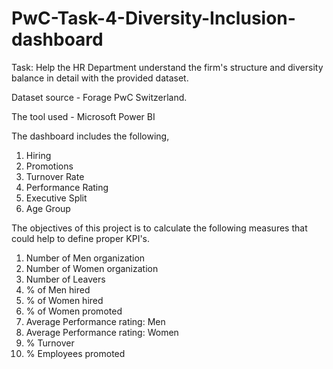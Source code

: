 # PwC-Task-4-Diversity-Inclusion-dashboard
Task: Help the HR Department understand the firm's structure and diversity balance in detail with the provided dataset.

Dataset source - Forage PwC Switzerland.

The tool used - Microsoft Power BI

The dashboard includes the following,
1. Hiring
2. Promotions
3. Turnover Rate
4. Performance Rating
5. Executive Split
6. Age Group

The objectives of this project is to calculate the following measures that could help to define proper KPI's.
1) Number of Men organization
2) Number of Women organization
3) Number of Leavers
4) % of Men hired
5) % of Women hired
6) % of Women promoted
7) Average Performance rating: Men
8) Average Performance rating: Women
9) % Turnover
10) % Employees promoted 
